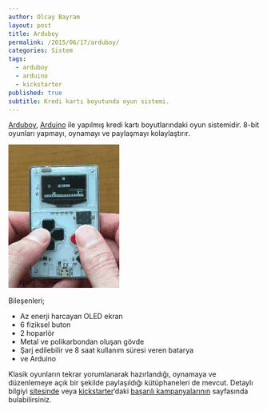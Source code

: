 ```yaml
---
author: Olcay Bayram
layout: post
title: Arduboy
permalink: /2015/06/17/arduboy/
categories: Sistem
tags: 
  - arduboy
  - arduino
  - kickstarter
published: true
subtitle: Kredi kartı boyutunda oyun sistemi.
---
```


<a href="https://www.kickstarter.com/projects/903888394/arduboy-card-sized-gaming" target="_blank">Arduboy</a>, [Arduino][1] ile yapılmış kredi kartı boyutlarındaki oyun sistemidir. 8-bit oyunları yapmayı, oynamayı ve paylaşmayı kolaylaştırır.

![arduboy](/wp-content/uploads/2015/06/arduboy.png)

Bileşenleri;

  * Az enerji harcayan OLED ekran
  * 6 fiziksel buton
  * 2 hoparlör
  * Metal ve polikarbondan oluşan gövde
  * Şarj edilebilir ve 8 saat kullanım süresi veren batarya
  * ve Arduino

Klasik oyunların tekrar yorumlanarak hazırlandığı, oynamaya ve düzenlemeye açık bir şekilde paylaşıldığı kütüphaneleri de mevcut. Detaylı bilgiyi <a href="http://www.arduboy.com/" target="_blank">sitesinde</a> veya <a href="https://www.kickstarter.com" target="_blank">kickstarter</a>&#8216;daki <a href="https://www.kickstarter.com/projects/903888394/arduboy-card-sized-gaming/updates" target="_blank">başarılı kampanyalarının</a> sayfasında bulabilirsiniz.

 [1]: http://otomatikmuhendis.com/2015/06/13/arduino-nedir/
